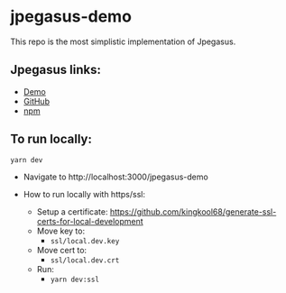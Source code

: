 # jpegasus-demo
This repo is the most simplistic implementation of Jpegasus.

## Jpegasus links:
* [Demo](https://tonybrobston.github.io/jpegasus-demo)
* [GitHub](https://github.com/TonyBrobston/jpegasus)
* [npm](https://www.npmjs.com/package/jpegasus)

## To run locally:
```
yarn dev
```
* Navigate to http://localhost:3000/jpegasus-demo

* How to run locally with https/ssl:
    - Setup a certificate: https://github.com/kingkool68/generate-ssl-certs-for-local-development
    - Move key to:
        - `ssl/local.dev.key`
    - Move cert to:
        - `ssl/local.dev.crt`
    - Run:
        - `yarn dev:ssl` 

